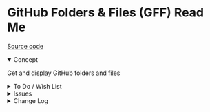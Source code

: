 # GitHub Folders & Files (GFF) Read Me

[Source code]()

<details open >

<summary>Concept</summary>

Get and display GitHub folders and files

</details>

<details>

<summary>To Do / Wish List</summary>


</details>

<details>

<summary>Issues</summary>


</details>

<details>

<summary>Change Log</summary>

## 2019-05-29 ~ Theo

* F - First commit

</details>